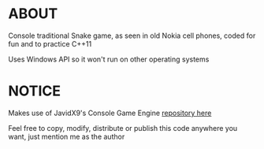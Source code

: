 # ABOUT

Console traditional Snake game, as seen in old Nokia cell phones, coded for fun and to practice C++11

Uses Windows API so it won't run on other operating systems

# NOTICE

Makes use of JavidX9's Console Game Engine [repository here](https://github.com/OneLoneCoder/videos.git)

Feel free to copy, modify, distribute or publish this code anywhere you want, just mention me as the author